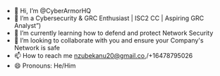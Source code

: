 - 👋 Hi, I’m @CyberArmorHQ
- 👀 I’m a Cybersecurity & GRC Enthusiast | ISC2 CC | Aspiring GRC Analyst”)
- 🌱 I’m currently learning how to defend and protect Network Security
- 💞️ I’m looking to collaborate with you and ensure your Company's Network is safe
- 📫 How to reach me nzubekanu20@gmail.co,/+16478795026
- 😄 Pronouns: He/Him

<!---
CyberArmorHQ/CyberArmorHQ is a ✨ special ✨ repository because its `README.md` (this file) appears on your GitHub profile.
You can click the Preview link to take a look at your changes.
--->
